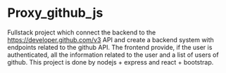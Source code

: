 # Proxy_github_js
Fullstack project which connect the backend to the https://developer.github.com/v3 API and create a backend system with endpoints related to the github API. The frontend provide, if the user is authenticated, all the information related to the user and a list of users of github. This project is done by nodejs + express and react + bootstrap.

